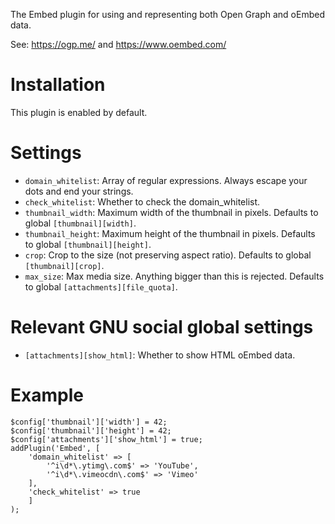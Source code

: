 The Embed plugin for using and representing both Open Graph and oEmbed data.

See: https://ogp.me/ and https://www.oembed.com/

Installation
============
This plugin is enabled by default.

Settings
========
* `domain_whitelist`: Array of regular expressions. Always escape your dots and end your strings.
* `check_whitelist`: Whether to check the domain_whitelist.
* `thumbnail_width`: Maximum width of the thumbnail in pixels. Defaults to global `[thumbnail][width]`.
* `thumbnail_height`: Maximum height of the thumbnail in pixels. Defaults to global `[thumbnail][height]`.
* `crop`: Crop to the size (not preserving aspect ratio). Defaults to global `[thumbnail][crop]`.
* `max_size`: Max media size. Anything bigger than this is rejected. Defaults to global `[attachments][file_quota]`.

Relevant GNU social global settings
===================================

* `[attachments][show_html]`: Whether to show HTML oEmbed data.

Example
=======

```
$config['thumbnail']['width'] = 42;
$config['thumbnail']['height'] = 42;
$config['attachments']['show_html'] = true;
addPlugin('Embed', [
    'domain_whitelist' => [
        '^i\d*\.ytimg\.com$' => 'YouTube',
        '^i\d*\.vimeocdn\.com$' => 'Vimeo'
    ],
    'check_whitelist' => true
    ]
);
```